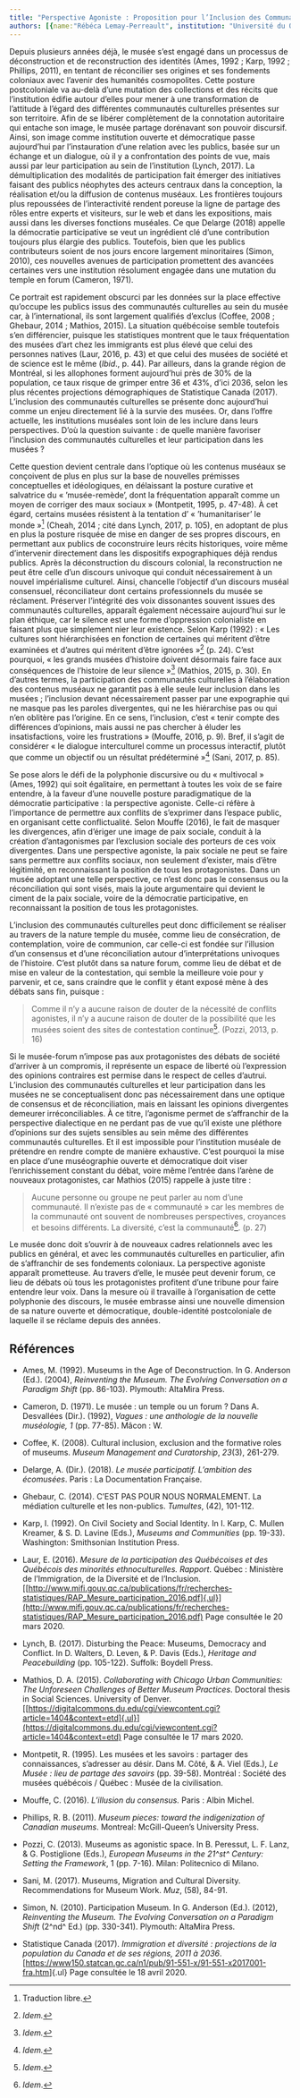 ```yaml
---
title: "Perspective Agoniste : Proposition pour l’Inclusion des Communautés Culturelles et leur Participation dans les Musées"
authors: [{name:"Rébéca Lemay-Perreault", institution: "Université du Québec à Montréal – Montréal, Canada"}, {name:"Maryse Paquin", institution:"Université du Québec à Trois-Rivières – Trois-Rivières, Canada"}]
---
```


Depuis plusieurs années déjà, le musée s’est engagé dans un processus de
déconstruction et de reconstruction des identités (Ames, 1992 ; Karp,
1992 ; Phillips, 2011), en tentant de réconcilier ses origines et ses
fondements coloniaux avec l’avenir des humanités cosmopolites. Cette
posture postcoloniale va au-delà d’une mutation des collections et des
récits que l’institution édifie autour d’elles pour mener à une
transformation de l’attitude à l’égard des différentes communautés
culturelles présentes sur son territoire. Afin de se libérer
complètement de la connotation autoritaire qui entache son image, le
musée partage dorénavant son pouvoir discursif. Ainsi, son image comme
institution ouverte et démocratique passe aujourd’hui par l’instauration
d’une relation avec les publics, basée sur un échange et un dialogue, où
il y a confrontation des points de vue, mais aussi par leur
participation au sein de l’institution (Lynch, 2017). La
démultiplication des modalités de participation fait émerger des
initiatives faisant des publics néophytes des acteurs centraux dans la
conception, la réalisation et/ou la diffusion de contenus muséaux. Les
frontières toujours plus repoussées de l’interactivité rendent poreuse
la ligne de partage des rôles entre experts et visiteurs, sur le web et
dans les expositions, mais aussi dans les diverses fonctions muséales.
Ce que Delarge (2018) appelle la démocratie participative se veut un
ingrédient clé d’une contribution toujours plus élargie des publics.
Toutefois, bien que les publics contributeurs soient de nos jours encore
largement minoritaires (Simon, 2010), ces nouvelles avenues de
participation promettent des avancées certaines vers une institution
résolument engagée dans une mutation du temple en forum (Cameron, 1971).

Ce portrait est rapidement obscurci par les données sur la place
effective qu’occupe les publics issus des communautés culturelles au
sein du musée car, à l’international, ils sont largement qualifiés
d’exclus (Coffee, 2008 ; Ghebaur, 2014 ; Mathios, 2015). La situation
québécoise semble toutefois s’en différencier, puisque les statistiques
montrent que le taux fréquentation des musées d’art chez les immigrants
est plus élevé que celui des personnes natives (Laur, 2016, p. 43) et
que celui des musées de société et de science est le même (*Ibid*., p.
44). Par ailleurs, dans la grande région de Montréal, si les allophones
forment aujourd’hui près de 30% de la population, ce taux risque de
grimper entre 36 et 43%, d’ici 2036, selon les plus récentes projections
démographiques de Statistique Canada (2017). L’inclusion des communautés
culturelles se présente donc aujourd’hui comme un enjeu directement lié
à la survie des musées. Or, dans l’offre actuelle, les institutions
muséales sont loin de les inclure dans leurs perspectives. D’où la
question suivante : de quelle manière favoriser l’inclusion des
communautés culturelles et leur participation dans les musées ?

Cette question devient centrale dans l’optique où les contenus muséaux
se conçoivent de plus en plus sur la base de nouvelles prémisses
conceptuelles et idéologiques, en délaissant la posture curative et
salvatrice du « ’musée-remède’, dont la fréquentation apparaît comme un
moyen de corriger des maux sociaux » (Montpetit, 1995, p. 47-48). À cet
égard, certains musées résistent à la tentation d’ « ’humanitariser’ le
monde »[^1] (Cheah, 2014 ; cité dans Lynch, 2017, p. 105), en adoptant
de plus en plus la posture risquée de mise en danger de ses propres
discours, en permettant aux publics de coconstruire leurs récits
historiques, voire même d’intervenir directement dans les dispositifs
expographiques déjà rendus publics. Après la déconstruction du discours
colonial, la reconstruction ne peut être celle d’un discours univoque
qui conduit nécessairement à un nouvel impérialisme culturel. Ainsi,
chancelle l’objectif d’un discours muséal consensuel, réconciliateur
dont certains professionnels du musée se réclament. Préserver
l’intégrité des voix dissonantes souvent issues des communautés
culturelles, apparaît également nécessaire aujourd’hui sur le plan
éthique, car le silence est une forme d’oppression colonialiste en
faisant plus que simplement nier leur existence. Selon Karp (1992) :
« Les cultures sont hiérarchisées en fonction de certaines qui méritent
d’être examinées et d’autres qui méritent d’être ignorées »[^2] (p. 24).
C’est pourquoi, « les grands musées d’histoire doivent désormais faire
face aux conséquences de l’histoire de leur silence »[^3] (Mathios,
2015, p. 30). En d’autres termes, la participation des communautés
culturelles à l’élaboration des contenus muséaux ne garantit pas à elle
seule leur inclusion dans les musées ; l’inclusion devant nécessairement
passer par une expographie qui ne masque pas les paroles divergentes,
qui ne les hiérarchise pas ou qui n’en oblitère pas l’origine. En ce
sens, l’inclusion, c’est « tenir compte des différences d’opinions, mais
aussi ne pas chercher à éluder les insatisfactions, voire les
frustrations » (Mouffe, 2016, p. 9)*.* Bref, il s’agit de considérer
« le dialogue interculturel comme un processus interactif, plutôt que
comme un objectif ou un résultat prédéterminé »[^4] (Sani, 2017, p. 85).

Se pose alors le défi de la polyphonie discursive ou du « multivocal »
(Ames, 1992) qui soit égalitaire, en permettant à toutes les voix de se
faire entendre, à la faveur d’une nouvelle posture paradigmatique de la
démocratie participative : la perspective agoniste. Celle-ci réfère à
l’importance de permettre aux conflits de s’exprimer dans l’espace
public, en organisant cette conflictualité. Selon Mouffe (2016), le fait
de masquer les divergences, afin d’ériger une image de paix sociale,
conduit à la création d’antagonismes par l’exclusion sociale des
porteurs de ces voix divergentes. Dans une perspective agoniste, la paix
sociale ne peut se faire sans permettre aux conflits sociaux, non
seulement d’exister, mais d’être légitimité, en reconnaissant la
position de tous les protagonistes. Dans un musée adoptant une telle
perspective, ce n’est donc pas le consensus ou la réconciliation qui
sont visés, mais la joute argumentaire qui devient le ciment de la paix
sociale, voire de la démocratie participative, en reconnaissant la
position de tous les protagonistes.

L’inclusion des communautés culturelles peut donc difficilement se
réaliser au travers de la nature temple du musée, comme lieu de
consécration, de contemplation, voire de communion, car celle-ci est
fondée sur l’illusion d’un consensus et d’une réconciliation autour
d’interprétations univoques de l’histoire. C’est plutôt dans sa nature
forum, comme lieu de débat et de mise en valeur de la contestation, qui
semble la meilleure voie pour y parvenir, et ce, sans craindre que le
conflit y étant exposé mène à des débats sans fin, puisque :

> Comme il n’y a aucune raison de douter de la nécessité de conflits
> agonistes, il n’y a aucune raison de douter de la possibilité que les
> musées soient des sites de contestation continue[^5]. (Pozzi, 2013, p.
> 16)

Si le musée-forum n’impose pas aux protagonistes des débats de société
d’arriver à un compromis, il représente un espace de liberté où
l’expression des opinions contraires est permise dans le respect de
celles d’autrui. L’inclusion des communautés culturelles et leur
participation dans les musées ne se conceptualisent donc pas
nécessairement dans une optique de consensus et de réconciliation, mais
en laissant les opinions divergentes demeurer irréconciliables. À ce
titre, l’agonisme permet de s’affranchir de la perspective dialectique
en ne perdant pas de vue qu’il existe une pléthore d’opinions sur des
sujets sensibles au sein même des différentes communautés culturelles. Et
il est impossible pour l’institution muséale de prétendre en rendre
compte de manière exhaustive. C’est pourquoi la mise en place d’une
muséographie ouverte et démocratique doit viser l’enrichissement
constant du débat, voire même l’entrée dans l’arène de nouveaux
protagonistes, car Mathios (2015) rappelle à juste titre :

> Aucune personne ou groupe ne peut parler au nom d’une communauté. Il
> n’existe pas de « communauté » car les membres de la communauté ont
> souvent de nombreuses perspectives, croyances et besoins différents.
> La diversité, c’est la communauté[^6]. (p. 27)

Le musée donc doit s’ouvrir à de nouveaux cadres relationnels avec les
publics en général, et avec les communautés culturelles en particulier,
afin de s’affranchir de ses fondements coloniaux. La perspective
agoniste apparaît prometteuse. Au travers d’elle, le musée peut devenir
forum, ce lieu de débats où tous les protagonistes profitent d’une
tribune pour faire entendre leur voix. Dans la mesure où il travaille à
l’organisation de cette polyphonie des discours, le musée embrasse ainsi
une nouvelle dimension de sa nature ouverte et démocratique,
double-identité postcoloniale de laquelle il se réclame depuis des
années.

## Références

- Ames, M. (1992). Museums in the Age of Deconstruction. In G. Anderson
  (Ed.). (2004), *Reinventing the Museum. The Evolving Conversation on a
  Paradigm Shift* (pp. 86-103). Plymouth: AltaMira Press.
- Cameron, D. (1971). Le musée : un temple ou un forum ? Dans A.
  Desvallées (Dir.). (1992), *Vagues : une anthologie de la nouvelle
  muséologie, 1* (pp. 77-85). Mâcon : W.

- Coffee, K. (2008). Cultural inclusion, exclusion and the formative
  roles of museums. *Museum Management and Curatorship*, *23*(3),
  261-279.

- Delarge, A. (Dir.). (2018). *Le musée participatif. L’ambition des
  écomusées*. Paris : La Documentation Française.

- Ghebaur, C. (2014). C’EST PAS POUR NOUS NORMALEMENT. La médiation
  culturelle et les non-publics. *Tumultes*, (42), 101-112.

- Karp, I. (1992). On Civil Society and Social Identity. In I. Karp, C.
  Mullen Kreamer, & S. D. Lavine (Eds.), *Museums and Communities* (pp.
  19-33). Washington: Smithsonian Institution Press.

- Laur, E. (2016). *Mesure de la participation des Québécoises et des
  Québécois des minorités ethnoculturelles. Rapport*. Québec : Ministère
  de l’Immigration, de la Diversité et de l’Inclusion.
  [[http://www.mifi.gouv.qc.ca/publications/fr/recherches-statistiques/RAP_Mesure_participation_2016.pdf]{.ul}](http://www.mifi.gouv.qc.ca/publications/fr/recherches-statistiques/RAP_Mesure_participation_2016.pdf)
  Page consultée le 20 mars 2020.

- Lynch, B. (2017). Disturbing the Peace: Museums, Democracy and
  Conflict. In D. Walters, D. Leven, & P. Davis (Eds.), *Heritage and
  Peacebuilding* (pp. 105-122). Suffolk: Boydell Press.

- Mathios, D. A. (2015). *Collaborating with Chicago Urban Communities:
  The Unforeseen Challenges of Better Museum Practices*. Doctoral thesis
  in Social Sciences. University of Denver.
  [[https://digitalcommons.du.edu/cgi/viewcontent.cgi?article=1404&context=etd]{.ul}](https://digitalcommons.du.edu/cgi/viewcontent.cgi?article=1404&context=etd)
  Page consultée le 17 mars 2020.

- Montpetit, R. (1995). Les musées et les savoirs : partager des
  connaissances, s’adresser au désir. Dans M. Côté, & A. Viel (Eds.),
  *Le Musée : lieu de partage des savoirs* (pp. 39-58). Montréal :
  Société des musées québécois / Québec : Musée de la civilisation.

- Mouffe, C. (2016). *L’illusion du consensus.* Paris : Albin Michel.

- Phillips, R. B. (2011). *Museum pieces: toward the indigenization of
  Canadian museums*. Montreal: McGill-Queen’s University Press.

- Pozzi, C. (2013). Museums as agonistic space. In B. Peressut, L. F.
  Lanz, & G. Postiglione (Eds.), *European Museums in the 21^st^
  Century: Setting the Framework*, 1 (pp. 7-16). Milan: Politecnico di
  Milano.

- Sani, M. (2017). Museums, Migration and Cultural Diversity.
  Recommendations for Museum Work. *Muz*, (58), 84-91.

- Simon, N. (2010). Participation Museum. In G. Anderson (Ed.). (2012),
  *Reinventing the Museum. The Evolving Conversation on a Paradigm
  Shift* (2^nd^ Ed.) (pp. 330-341). Plymouth: AltaMira Press.

- Statistique Canada (2017). *Immigration et diversité : projections de
  la population du Canada et de ses régions, 2011 à 2036*.
  [<https://www150.statcan.gc.ca/n1/pub/91-551-x/91-551-x2017001-fra.htm>]{.ul}
  Page consultée le 18 avril 2020.

[^1]: Traduction libre.

[^2]: *Idem.*

[^3]: *Idem.*

[^4]: *Idem.*

[^5]: *Idem*.

[^6]: *Idem*.
